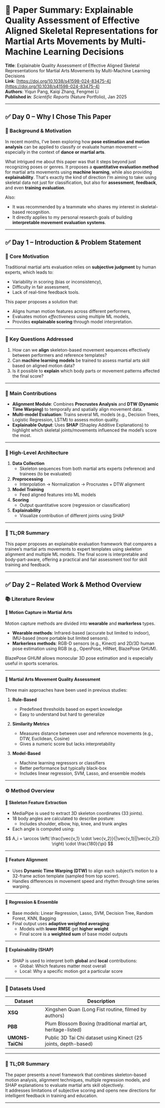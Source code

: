 # 📄 Paper Summary: Explainable Quality Assessment of Effective Aligned Skeletal Representations for Martial Arts Movements by Multi-Machine Learning Decisions

**Title**: Explainable Quality Assessment of Effective Aligned Skeletal Representations for Martial Arts Movements by Multi-Machine Learning Decisions  
**Link**: [https://doi.org/10.1038/s41598-024-83475-4](https://doi.org/10.1038/s41598-024-83475-4)  
**Authors**: Yiqun Pang, Kaiqi Zhang, Fengmei Li  
**Published in**: *Scientific Reports* (Nature Portfolio), Jan 2025  

---

## ✅ Day 0 – Why I Chose This Paper

### 📌 Background & Motivation

In recent months, I've been exploring how **pose estimation and motion analysis** can be applied to classify or evaluate human movement — especially in the context of **dance or martial arts**.

What intrigued me about this paper was that it steps beyond just recognizing poses or genres. It proposes a **quantitative evaluation method** for martial arts movements using **machine learning**, while also providing **explainability**. That's exactly the kind of direction I'm aiming to take: using skeletal data not just for classification, but also for **assessment**, **feedback**, and even **training evaluation**.

Also:
- It was recommended by a teammate who shares my interest in skeletal-based recognition.
- It directly applies to my personal research goals of building **interpretable movement evaluation systems**.

---

## ✅ Day 1 – Introduction & Problem Statement

### 📌 Core Motivation

Traditional martial arts evaluation relies on **subjective judgment** by human experts, which leads to:
- Variability in scoring (bias or inconsistency),
- Difficulty in fair assessment,
- Lack of real-time feedback tools.

This paper proposes a solution that:
- Aligns human motion features across different performers,
- Evaluates motion *effectiveness* using multiple ML models,
- Provides **explainable scoring** through model interpretation.

---

### 📌 Key Questions Addressed

1. How can we **align** skeleton-based movement sequences effectively between performers and reference templates?  
2. Can **machine learning models** be trained to assess martial arts skill based on aligned motion data?  
3. Is it possible to **explain** which body parts or movement patterns affected the final score?

---

### 📌 Main Contributions

- **Alignment Module**: Combines **Procrustes Analysis** and **DTW (Dynamic Time Warping)** to temporally and spatially align movement data.  
- **Multi-model Evaluation**: Trains several ML models (e.g., Decision Trees, Logistic Regression, LSTM) to assess motion quality.  
- **Explainable Output**: Uses **SHAP** (Shapley Additive Explanations) to highlight which skeletal joints/movements influenced the model’s score the most.

---

### 📌 High-Level Architecture

1. **Data Collection**  
   - Skeleton sequences from both martial arts experts (reference) and trainees (to be evaluated)  
2. **Preprocessing**  
   - Interpolation → Normalization → Procrustes + DTW alignment  
3. **Model Training**  
   - Feed aligned features into ML models  
4. **Scoring**  
   - Output quantitative score (regression or classification)  
5. **Explainability**  
   - Visualize contribution of different joints using SHAP

---

### 📌 TL;DR Summary

This paper proposes an explainable evaluation framework that compares a trainee’s martial arts movements to expert templates using skeleton alignment and multiple ML models. The final score is interpretable and body-part-aware, offering a practical and fair assessment tool for skill training and feedback.

---

## ✅ Day 2 – Related Work & Method Overview

### 📚 Literature Review

#### 🔹 Motion Capture in Martial Arts  
Motion capture methods are divided into **wearable** and **markerless** types.  
- **Wearable methods**: Infrared-based (accurate but limited to indoor), IMU-based (more portable but limited sensors).  
- **Markerless methods**: RGB-D sensors (e.g., Kinect) and 2D/3D human pose estimation using RGB (e.g., OpenPose, HRNet, BlazePose GHUM).  

BlazePose GHUM allows monocular 3D pose estimation and is especially useful in sports scenarios.

---

#### 🔹 Martial Arts Movement Quality Assessment  
Three main approaches have been used in previous studies:

1. **Rule-Based**  
   - Predefined thresholds based on expert knowledge  
   - Easy to understand but hard to generalize  

2. **Similarity Metrics**  
   - Measures distance between user and reference movements (e.g., DTW, Euclidean, Cosine)  
   - Gives a numeric score but lacks interpretability  

3. **Model-Based**  
   - Machine learning regressors or classifiers  
   - Better performance but typically black-box  
   - Includes linear regression, SVM, Lasso, and ensemble models

---

### ⚙️ Method Overview

#### 🔹 Skeleton Feature Extraction  
- MediaPipe is used to extract 3D skeleton coordinates (33 joints).  
- 18 body angles are calculated to describe posture:  
  - Includes shoulder, elbow, hip, knee, and trunk angles  
- Each angle is computed using:

$$
A_i = \arccos \left( \frac{\vec{v_1} \cdot \vec{v_2}}{|\vec{v_1}||\vec{v_2}|} \right) \cdot \frac{180}{\pi}
$$


---

#### 🔹 Feature Alignment  
- Uses **Dynamic Time Warping (DTW)** to align each subject’s motion to a 32-frame action template (sampled from top scorer).  
- Handles differences in movement speed and rhythm through time series warping.

---

#### 🔹 Regression & Ensemble  
- Base models: Linear Regression, Lasso, SVM, Decision Tree, Random Forest, KNN, Bagging  
- Final output uses **adaptive weighted averaging**:  
  - Models with **lower RMSE** get **higher weight**  
  - Final score is a **weighted sum** of base model outputs

---

#### 🔹 Explainability (SHAP)  
- SHAP is used to interpret both **global** and **local** contributions:  
  - Global: Which features matter most overall  
  - Local: Why a specific motion got a particular score

---

### 🧪 Datasets Used

| Dataset         | Description |
|----------------|-------------|
| **XSQ**         | Xingshen Quan (Long Fist routine, filmed by authors)  
| **PBB**         | Plum Blossom Boxing (traditional martial art, heritage-listed)  
| **UMONS-TaiChi**| Public 3D Tai Chi dataset using Kinect (25 joints, depth-based)

---

### 📌 TL;DR Summary

The paper presents a novel framework that combines skeleton-based motion analysis, alignment techniques, multiple regression models, and SHAP explanations to evaluate martial arts skill objectively.  
It addresses limitations of subjective scoring and opens new directions for intelligent feedback in training and education.

---
